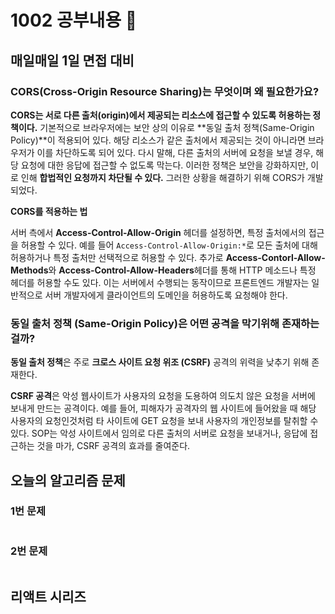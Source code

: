 # 1002 공부내용 📖

## 매일매일 1일 면접 대비

### **CORS(Cross-Origin Resource Sharing)는 무엇이며 왜 필요한가요?**
**CORS는 서로 다른 출처(origin)에서 제공되는 리소스에 접근할 수 있도록 허용하는 정책이다.**
기본적으로 브라우저에는 보안 상의 이유로 **동일 출처 정책(Same-Origin Policy)**이 적용되어 있다. 해당 리소스가 같은 출처에서 제공되는 것이 아니라면 브라우저가 이를 차단하도록 되어 있다. 다시 말해, 다른 출처의 서버에 요청을 보낼 경우, 해당 요청에 대한 응답에 접근할 수 없도록 막는다. 이러한 정책은 보안을 강화하지만, 이로 인해 **합법적인 요청까지 차단될 수 있다.** 그러한 상황을 해결하기 위해 CORS가 개발되었다.

**CORS를 적용하는 법**

서버 측에서 **Access-Control-Allow-Origin** 헤더를 설정하면, 특정 출처에서의 접근을 허용할 수 있다. 예를 들어 ```Access-Control-Allow-Origin:*```로 모든 출처에 대해 허용하거나 특정 출처만 선택적으로 허용할 수 있다. 추가로 **Access-Contorl-Allow-Methods**와 **Access-Control-Allow-Headers**헤더를 통해 HTTP 메소드나 특정 헤더를 허용할 수도 있다. 이는 서버에서 수행되는 동작이므로 프론트엔드 개발자는 일반적으로 서버 개발자에게 클라이언트의 도메인을 허용하도록 요청해야 한다.

### 동일 출처 정책 (Same-Origin Policy)은 어떤 공격을 막기위해 존재하는 걸까?

**동일 출처 정책**은 주로 **크로스 사이트 요청 위조 (CSRF)** 공격의 위력을 낮추기 위해 존재한다.

**CSRF 공격**은 악성 웹사이트가 사용자의 요청을 도용하여 의도치 않은 요청을 서버에 보내게 만드는 공격이다. 예를 들어, 피해자가 공격자의 웹 사이트에 들어왔을 때 해당 사용자의 요청인것처럼 타 사이트에 GET 요청을 보내 사용자의 개인정보를 탈취할 수 있다. SOP는 악성 사이트에서 임의로 다른 출처의 서버로 요청을 보내거나, 응답에 접근하는 것을 마가, CSRF 공격의 효과를 줄여준다.
## 오늘의 알고리즘 문제

### 1번 문제

```js

```

### 2번 문제

```js

```

## 리액트 시리즈
